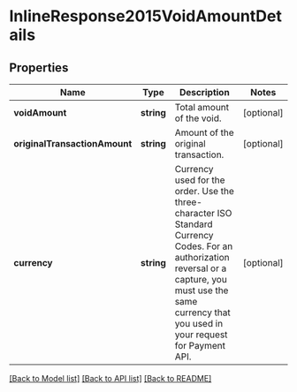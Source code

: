 # InlineResponse2015VoidAmountDetails

## Properties
Name | Type | Description | Notes
------------ | ------------- | ------------- | -------------
**voidAmount** | **string** | Total amount of the void. | [optional] 
**originalTransactionAmount** | **string** | Amount of the original transaction. | [optional] 
**currency** | **string** | Currency used for the order. Use the three-character ISO Standard Currency Codes.  For an authorization reversal or a capture, you must use the same currency that you used in your request for Payment API. | [optional] 

[[Back to Model list]](../README.md#documentation-for-models) [[Back to API list]](../README.md#documentation-for-api-endpoints) [[Back to README]](../README.md)



